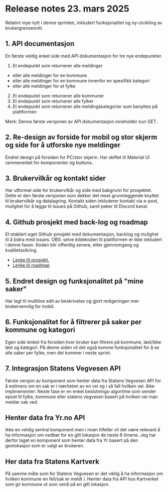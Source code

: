 # Release notes 23. mars 2025

Relativt mye nytt i denne sprinten, inkludert funksjonalitet og ny-utvikling av brukergrensesnitt. 

## 1. API documentasjon
En første veldig enkel side med API dokumentasjon for tre nye endepunkter. 

1. Et endepunkt som returnerer alle meldinger
- eller alle meldinger for en kommune
- eller alle meldinger for en kommune innenfor en spesifikk kategori
- eller alle meldinger for et fylke
2. Et endepunkt som returnerer alle kommuner
3. Et endepunkt som returnerer alle fylker
4. Et endepunkt som returnerer alle meldingskategorier som benyttes på plattformen

Merk: Denne første versjonen av API dokumentasjon inneholder kun GET. 

## 2. Re-design av forside for mobil og stor skjerm og side for å utforske nye meldinger
Endret design på forsiden for PC/stor skjerm. Har skiftet til Material UI rammeverket for komponenter og buttons. 

## 3. Brukervilkår og kontakt sider
Har utformet side for brukervilkår og side med bakgrunn for prosjektet. Dette er den første versjonen som dekker det mest grunnleggende knyttet til brukervilkår og datalagring. 
Kontakt siden inkluderer kontakt via e-post, mulighet for å legge til issues på Github, samt peker til Discord kanal. 

## 4. Github prosjekt med back-log og roadmap
Et etablert eget Github-prosjekt med dokumentasjon, backlog og mulighet til å bidra med issues. OBS: selve kildekoden til plattformen er ikke inkludert i denne fasen. Koden blir offentlig senere, etter gjennomgang og kvalitetssikring. 

- [Lenke til prosjekt.](https://github.com/christer-io/fiksgatano) 
- [Lenke til roadmap](https://github.com/users/christer-io/projects/4/views/4)

## 5. Endret design og funksjonalitet på "mine saker"
Har lagt til multiline edit av beskrivelse og gjort redigeringen mer brukervennlig for mobil. 

## 6. Funksjonalitet for å filtrerer på saker per kommune og kategori
Egen side lenket fra forsiden hvor bruker kan filtrere på kommune, løst/ikke løst og kategori.
På denne siden vil det også komme funksjonalitet for å se alle saker per fylke, men det kommer i neste sprint. 

## 7. Integrasjon Statens Vegvesen API
Første versjon av komponent som henter data fra Statens Vegvesen API for å estimere om en sak er i nærheten av en vei og i så fall hvilken vei. 
Ikke implmementer: Neste fase er en enkel beslutnings-algoritme som sender epost til fylke, kommune eller statens vegvesen basert på hvilken vei man melder sak ved.

## Henter data fra Yr.no API
Ikke en veldig sentral komponent men i noen tilfeller vil det være relevant å ha informasjon om nedbør for en gitt lokasjon de neste 6 timene. Jeg har derfor laget en komponent som henter data fra Yr basert på den geolokasjon som er valgt av brukeren. 

## Her data fra Statens Kartverk 
På samme måte som for Statens Vegvesen er det viktig å ha informasjon om hvilken kommune en feil/sak er meldt i. Henter data fra API hos Kartverket som gir kommune ut som verdi på en gitt lokasjon. 


